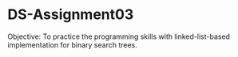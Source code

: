 DS-Assignment03
===============

Objective: To practice the programming skills with linked-list-based implementation for binary search trees.
